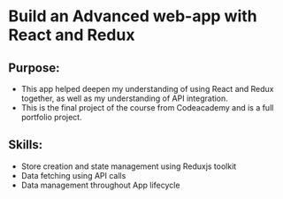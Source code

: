 # Build an Advanced web-app with React and Redux

## Purpose:
- This app helped deepen my understanding of using React and Redux together, as well as my understanding of API integration.
- This is the final project of the course from Codeacademy and is a full portfolio project.

## Skills:
- Store creation and state management using Reduxjs toolkit
- Data fetching using API calls
- Data management throughout App lifecycle





